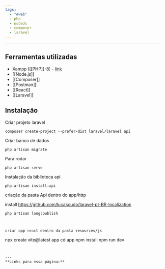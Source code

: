 ```yaml
---
tags:
  - "#web"
  - php
  - nodeJs
  - composer
  - laravel
---
```

---
## Ferramentas utilizadas
- Xampp ([[PHP]]-8) - [link](https://www.apachefriends.org/index.html)
- [[Node.js]]
- [[Composer]]
- [[Postman]]
- [[React]]
- [[Laravel]]
## Instalação

Criar projeto laravel
```
composer create-project --prefer-dist laravel/laravel api
```
Criar banco de dados
```
php artisan migrate
```
Para rodar
```
php artisan serve
```
Instalação da biblioteca api
```
php artisan install:api
```
criação da pasta Api dentro do app/http

install
https://github.com/lucascudo/laravel-pt-BR-localization
```
php artisan lang:publish
```

```


criar app react dentro da pasta resources/js
```
npx create vite@latest app
cd app
npm install
npm run dev
```


---
**Links para essa página:**




